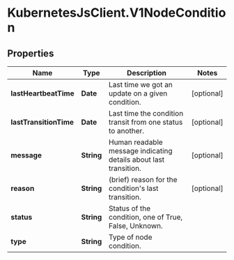 # KubernetesJsClient.V1NodeCondition

## Properties
Name | Type | Description | Notes
------------ | ------------- | ------------- | -------------
**lastHeartbeatTime** | **Date** | Last time we got an update on a given condition. | [optional] 
**lastTransitionTime** | **Date** | Last time the condition transit from one status to another. | [optional] 
**message** | **String** | Human readable message indicating details about last transition. | [optional] 
**reason** | **String** | (brief) reason for the condition&#39;s last transition. | [optional] 
**status** | **String** | Status of the condition, one of True, False, Unknown. | 
**type** | **String** | Type of node condition. | 


